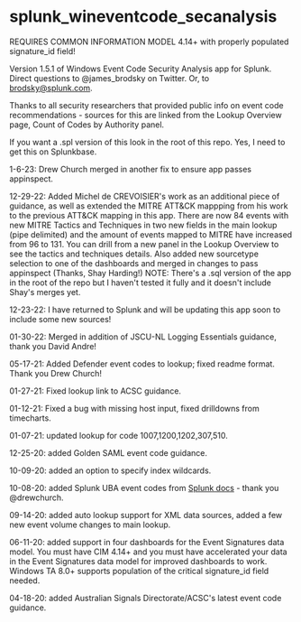 # splunk_wineventcode_secanalysis

REQUIRES COMMON INFORMATION MODEL 4.14+ with properly populated signature_id field!

Version 1.5.1 of Windows Event Code Security Analysis app for Splunk. Direct questions to @james_brodsky on Twitter.
Or, to brodsky@splunk.com.

Thanks to all security researchers that provided public info on event code recommendations - sources for this
are linked from the Lookup Overview page, Count of Codes by Authority panel.

If you want a .spl version of this look in the root of this repo. Yes, I need to get this on Splunkbase.

1-6-23: Drew Church merged in another fix to ensure app passes appinspect.

12-29-22: Added Michel de CREVOISIER's work as an additional piece of guidance, as well as extended the MITRE ATT&CK
mappping from his work to the previous ATT&CK mapping in this app. There are now 84 events with new MITRE Tactics and Techniques in two new fields in the main lookup (pipe delimited) and the amount of events mapped to MITRE have increased from 96 to 131. You can drill from a new panel in the Lookup Overview to see the tactics and techniques details. Also added new sourcetype selection to one of the dashboards and merged in changes to pass appinspect (Thanks, Shay Harding!) NOTE: There's a .sql version of the app in the root of the repo but I haven't tested it fully and it doesn't include Shay's merges yet.

12-23-22: I have returned to Splunk and will be updating this app soon to include some new sources!

01-30-22: Merged in addition of JSCU-NL Logging Essentials guidance, thank you David Andre!

05-17-21: Added Defender event codes to lookup; fixed readme format. Thank you Drew Church!

01-27-21: Fixed lookup link to ACSC guidance.

01-12-21: Fixed a bug with missing host input, fixed drilldowns from timecharts.

01-07-21: updated lookup for code 1007,1200,1202,307,510.

12-25-20: added Golden SAML event code guidance.

10-09-20: added an option to specify index wildcards.

10-08-20: added Splunk UBA event codes from [Splunk docs](https://docs.splunk.com/Documentation/UBA/latest/GetDataIn/WindowsEvents) - thank you @drewchurch.

09-14-20: added auto lookup support for XML data sources, added a few new event volume changes to main lookup.

06-11-20: added support in four dashboards for the Event Signatures data model. You must have CIM 4.14+ and you must have accelerated your data in the Event Signatures data model for improved dashboards to work. Windows TA 8.0+ supports population of the critical signature_id field needed.

04-18-20: added Australian Signals Directorate/ACSC's latest event code guidance.
